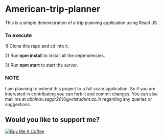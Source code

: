 # American-trip-planner
This is a simple demonstration of a trip planning application using React JS.

<h3>To execute</h3>

<p>1) Clone this repo and cd into it.</p>
<p>2) Run <b>npm install</b> to install all the dependencies.</p>
<p>3) Run <b>npm start</b> to start the server.</p>

<h3>NOTE</h3>

<p>I am planning to extend this project to a full scale application. So if you are interested in contributing you can fork it and commit changes. You can also mail me at <i>abhinav.sagar2016@vitstudent.ac.in</i> regarding any queries or suggestions.</p>

## Would you like to support me?

<a href="https://www.buymeacoffee.com/abhinavsagar" target="_blank"><img src="https://www.buymeacoffee.com/assets/img/custom_images/black_img.png" alt="Buy Me A Coffee" style="height: auto !important;width: auto !important;" ></a>

